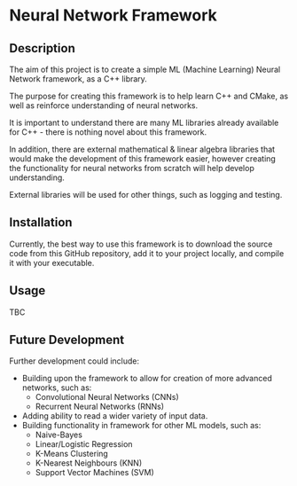 # Neural Network Framework

## Description

The aim of this project is to create a simple ML (Machine Learning) Neural Network framework, as a C++ library.

The purpose for creating this framework is to help learn C++ and CMake, as well as reinforce understanding of neural networks.

It is important to understand there are many ML libraries already available for C++ - there is nothing novel about this framework. 

In addition, there are external mathematical & linear algebra libraries that would make the development of this framework easier, however creating the functionality for neural networks from scratch will help develop understanding.

External libraries will be used for other things, such as logging and testing.

## Installation

Currently, the best way to use this framework is to download the source code from this GitHub repository, add it to your project locally, and compile it with your executable.

## Usage

TBC

## Future Development

Further development could include:
* Building upon the framework to allow for creation of more advanced networks, such as:
  * Convolutional Neural Networks (CNNs)
  * Recurrent Neural Networks (RNNs)
* Adding ability to read a wider variety of input data.
* Building functionality in framework for other ML models, such as:
  * Naive-Bayes
  * Linear/Logistic Regression
  * K-Means Clustering
  * K-Nearest Neighbours (KNN)
  * Support Vector Machines (SVM)
